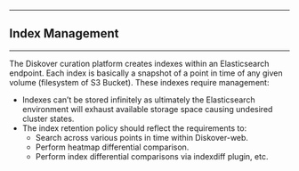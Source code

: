 ___
## Index Management
___

The Diskover curation platform creates indexes within an Elasticsearch endpoint. Each index is basically a snapshot of a point in time of any given volume (filesystem of S3 Bucket). These indexes require management:

- Indexes can’t be stored infinitely as ultimately the Elasticsearch environment will exhaust available storage space causing undesired cluster states.
- The index retention policy should reflect the requirements to:
	- Search across various points in time within Diskover-web.
	- Perform heatmap differential comparison.
	- Perform index differential comparisons via  indexdiff plugin, etc.
